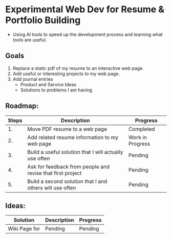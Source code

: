 Experimental Web Dev for Resume & Portfolio Building
=
- Using AI tools to speed up the development process and learning what tools are useful.

Goals
-
1. Replace a static pdf of my resume to an interactive web page.
2. Add useful or interesting projects to my web page.
3. Add journal entries
   - Product and Service Ideas
   - Solutions to problems I am having
     
Roadmap: 
-
| Steps | Description | Progress |
|-------|-------------|----------|
| 1.| Move PDF resume to a web page | Completed |
| 2.| Add related resume information to my web page | Work in Progress |
| 3.| Build a useful solution that I will actually use often | Pending |
| 4.| Ask for feedback from people and revise that first project | Pending |
| 5.| Build a second solution that I and others will use often | Pending |

Ideas:
-
| Solution | Description | Progress |
|------------------|-------------|----------|
| Wiki Page for  | Pending | Pending |

